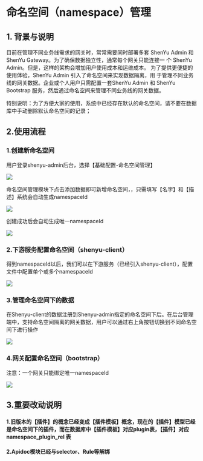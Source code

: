 # 命名空间（namespace）管理

## 1. 背景与说明

目前在管理不同业务线需求的网关时，常常需要同时部署多套 ShenYu Admin 和 ShenYu Gateway。为了确保数据独立性，通常每个网关只能连接一 个 ShenYu Admin。但是，这样的架构会增加用户使用成本和运维成本。 为了提供更便捷的使用体验，ShenYu Admin 引入了命名空间来实现数据隔离，用 于管理不同业务线的网关数据。企业或个人用户只需配置一套ShenYu Admin 和 ShenYu Bootstrap 服务，然后通过命名空间来管理不同业务线的网关数据。

特别说明：为了方便大家的使用，系统中已经存在默认的命名空间，请不要在数据库中手动删除默认命名空间的记录；

## 2.使用流程

### 1.创建新命名空间

用户登录shenyu-admin后台，选择【基础配置-命名空间管理】

![](/img/shenyu/basicConfig/namepsace/namespace-manager.png)

命名空间管理模块下点击添加数据即可新增命名空间，，只需填写【名字】和【描述】系统会自动生成namespaceId

![](/img/shenyu/basicConfig/namepsace/namespace-add.png)

创建成功后会自动生成唯一namespaceId

![](/img/shenyu/basicConfig/namepsace/namespace-Id.png)

### 2.下游服务配置命名空间（shenyu-client）

得到namespaceId以后，我们可以在下游服务（已经引入shenyu-client），配置文件中配置单个或多个namespaceId

![](/img/shenyu/basicConfig/namepsace/namespace-shenyu-client.png)

### 3.管理命名空间下的数据

在Shenyu-client的数据注册到Shenyu-admin指定的命名空间下后。在后台管理端中，支持命名空间隔离的网关数据，用户可以通过右上角按钮切换到不同命名空间下进行操作

![](/img/shenyu/basicConfig/namepsace/namespace-divide.png)

### 4.网关配置命名空间（bootstrap）

注意：一个网关只能绑定唯一namespaceId

![](/img/shenyu/basicConfig/namepsace/namespace-bootstrap.png)

## 3.重要改动说明

#### 1.旧版本的【插件】的概念已经变成【插件模板】概念，现在的【插件】模型已经是命名空间下的插件，而在数据库中【插件模板】对应plugin表，【插件】对应namespace_plugin_rel 表

#### 2.Apidoc模块已经与selector、Rule等解绑

